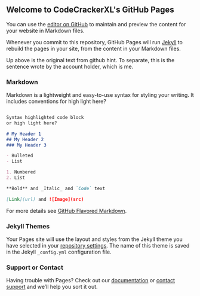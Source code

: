 ## Welcome to CodeCrackerXL's GitHub Pages

You can use the [editor on GitHub](https://github.com/CodeCrackerXL/CodeCrackerXL.github.io/edit/master/README.md) to maintain and preview the content for your website in Markdown files.

Whenever you commit to this repository, GitHub Pages will run [Jekyll](https://jekyllrb.com/) to rebuild the pages in your site, from the content in your Markdown files.

Up above is the original text from github hint. To separate, this is the sentence wrote by the account holder, which is me.

### Markdown

Markdown is a lightweight and easy-to-use syntax for styling your writing. It includes conventions for
high light here?

```markdown

Syntax highlighted code block
or high light here?

# My Header 1
## My Header 2
### My Header 3

- Bulleted
- List

1. Numbered
2. List

**Bold** and _Italic_ and `Code` text

[Link](url) and ![Image](src)
```

For more details see [GitHub Flavored Markdown](https://guides.github.com/features/mastering-markdown/).

### Jekyll Themes

Your Pages site will use the layout and styles from the Jekyll theme you have selected in your [repository settings](https://github.com/CodeCrackerXL/CodeCrackerXL.github.io/settings). The name of this theme is saved in the Jekyll `_config.yml` configuration file.

### Support or Contact

Having trouble with Pages? Check out our [documentation](https://help.github.com/categories/github-pages-basics/) or [contact support](https://github.com/contact) and we’ll help you sort it out.
